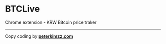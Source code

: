 # BTCLive
Chrome extension - KRW Bitcoin price traker


---
Copy coding by **[peterkimzz.com](https://www.peterkimzz.com/vuejs-chrome-extension-1/)**
